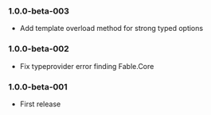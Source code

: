 ### 1.0.0-beta-003
* Add template overload method for strong typed options

### 1.0.0-beta-002

* Fix typeprovider error finding Fable.Core

### 1.0.0-beta-001

* First release